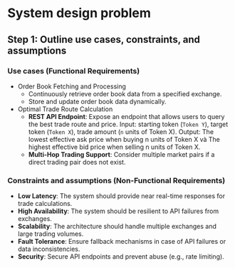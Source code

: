 # System design problem
## Step 1: Outline use cases, constraints, and assumptions
### Use cases (Functional Requirements)
- Order Book Fetching and Processing
    - Continuously retrieve order book data from a specified exchange.
    - Store and update order book data dynamically.
- Optimal Trade Route Calculation
    - **REST API Endpoint**: Expose an endpoint that allows users to query the best trade route and price. Input: starting token (`Token Y`), target token (`Token X`), trade amount (`n` units of Token X). Output: The lowest effective ask price when buying n units of Token X và The highest effective bid price when selling n units of Token X.
    - **Multi-Hop Trading Support**: Consider multiple market pairs if a direct trading pair does not exist.
### Constraints and assumptions (Non-Functional Requirements)
- **Low Latency**: The system should provide near real-time responses for trade calculations.
- **High Availability**: The system should be resilient to API failures from exchanges.
- **Scalability**: The architecture should handle multiple exchanges and large trading volumes.
- **Fault Tolerance**: Ensure fallback mechanisms in case of API failures or data inconsistencies.
- **Security**: Secure API endpoints and prevent abuse (e.g., rate limiting).